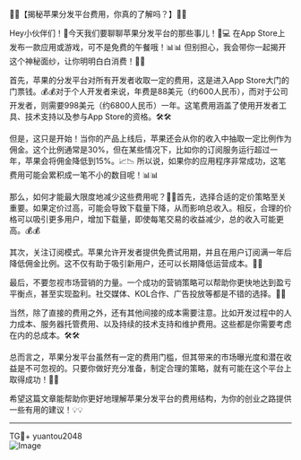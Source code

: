 🍎🚀【揭秘苹果分发平台费用，你真的了解吗？】💸💸

Hey小伙伴们！👋今天我们要聊聊苹果分发平台的那些事儿！🍎💻 在App Store上发布一款应用或游戏，可不是免费的午餐哦！📊📊 但别担心，我会带你一起揭开这个神秘面纱，让你明明白白消费！👀👀

首先，苹果的分发平台对所有开发者收取一定的费用，这是进入App Store大门的门票钱。💰💰对于个人开发者来说，年费是88美元（约600人民币），而对于公司开发者，则需要998美元（约6800人民币）一年。这笔费用涵盖了使用开发者工具、技术支持以及参与App Store的资格。🛠️🛠️

但是，这只是开始！当你的产品上线后，苹果还会从你的收入中抽取一定比例作为佣金。这个比例通常是30%，但在某些情况下，比如你的订阅服务运行超过一年，苹果会将佣金降低到15%。📈📉 所以说，如果你的应用程序非常成功，这笔费用可能会累积成一笔不小的数目呢！📊📊

那么，如何才能最大限度地减少这些费用呢？🤔🤔首先，选择合适的定价策略至关重要。如果定价过高，可能会导致下载量下降，从而影响总收入。相反，合理的价格可以吸引更多用户，增加下载量，即使每笔交易的收益减少，总的收入可能更高。💰💰

其次，关注订阅模式。苹果允许开发者提供免费试用期，并且在用户订阅满一年后降低佣金比例。这不仅有助于吸引新用户，还可以长期降低运营成本。📆📆

最后，不要忽视市场营销的力量。一个成功的营销策略可以帮助你更快地达到盈亏平衡点，甚至实现盈利。社交媒体、KOL合作、广告投放等都是不错的选择。🎯🎯

当然，除了直接的费用之外，还有其他间接的成本需要注意。比如开发过程中的人力成本、服务器托管费用、以及持续的技术支持和维护费用。这些都是你需要考虑在内的总成本。🛠️🛠️

总而言之，苹果分发平台虽然有一定的费用门槛，但其带来的市场曝光度和潜在收益是不可忽视的。只要你做好充分准备，制定合理的策略，就有可能在这个平台上取得成功！🎉🎉

希望这篇文章能帮助你更好地理解苹果分发平台的费用结构，为你的创业之路提供一些有用的建议！💡💡

---

TG💪+ yuantou2048  
![Image](https://github.com/user-attachments/assets/b096be7b-4918-425d-a280-69484dc5cd6f)
